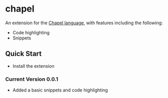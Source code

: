 # chapel 

An extension for the [Chapel language](http://chapel.cray.com/), with features including the following:   
* Code highlighting
* Snippets

## Quick Start
* Install the extension

### Current Version 0.0.1
* Added a basic snippets and code highlighting